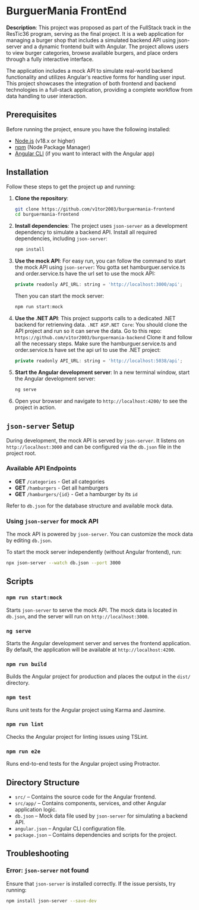 # BurguerMania FrontEnd

**Description**: This project was proposed as part of the FullStack track in the ResTic36 program, serving as the final project. It is a web application for managing a burger shop that includes a simulated backend API using json-server and a dynamic frontend built with Angular. The project allows users to view burger categories, browse available burgers, and place orders through a fully interactive interface.

The application includes a mock API to simulate real-world backend functionality and utilizes Angular's reactive forms for handling user input. This project showcases the integration of both frontend and backend technologies in a full-stack application, providing a complete workflow from data handling to user interaction.
## Prerequisites

Before running the project, ensure you have the following installed:

- [Node.js](https://nodejs.org/) (v18.x or higher)
- [npm](https://www.npmjs.com/get-npm) (Node Package Manager)
- [Angular CLI](https://angular.io/cli) (if you want to interact with the Angular app)

## Installation

Follow these steps to get the project up and running:

1. **Clone the repository**:
   ```bash
   git clone https://github.com/v1tor2003/burguermania-frontend
   cd burguermania-frontend
   ```

2. **Install dependencies**:
   The project uses `json-server` as a development dependency to simulate a backend API.
   Install all required dependencies, including `json-server`:
   ```bash
   npm install
   ```

3. **Use the mock API**:
   For easy run, you can follow the command to start the mock API using `json-server`:
   You gotta set hamburguer.service.ts and order.service.ts have the url set to use the mock API:
   ```javascript
   private readonly API_URL: string = 'http://localhost:3000/api';
   ```
   Then you can start the mock server:
   ```bash
   npm run start:mock
   ```
5. **Use the .NET API**:
   This project supports calls to a dedicated .NET backend for retrienving data. `.NET ASP.NET Core`:
   You should clone the API project and run so it can serve the data.
   Go to this repo: `https://github.com/v1tor2003/burguermania-backend`
   Clone it and follow all the necessary steps.
   Make sure the hamburguer.service.ts and order.service.ts have set the api url to use the .NET project:
   ```javascript
   private readonly API_URL: string = 'http://localhost:5038/api';
   ```
7. **Start the Angular development server**:
   In a new terminal window, start the Angular development server:
   ```bash
   ng serve
   ```

8. Open your browser and navigate to `http://localhost:4200/` to see the project in action.

## `json-server` Setup

During development, the mock API is served by `json-server`. It listens on `http://localhost:3000` and can be configured via the `db.json` file in the project root.

### Available API Endpoints

- **GET** `/categories` - Get all categories
- **GET** `/hamburgers` - Get all hamburgers
- **GET** `/hamburgers/{id}` - Get a hamburger by its `id`

Refer to `db.json` for the database structure and available mock data.

### Using `json-server` for mock API

The mock API is powered by `json-server`. You can customize the mock data by editing `db.json`.

To start the mock server independently (without Angular frontend), run:
```bash
npx json-server --watch db.json --port 3000
```

## Scripts

### `npm run start:mock`

Starts `json-server` to serve the mock API. The mock data is located in `db.json`, and the server will run on `http://localhost:3000`.

### `ng serve`

Starts the Angular development server and serves the frontend application. By default, the application will be available at `http://localhost:4200`.

### `npm run build`

Builds the Angular project for production and places the output in the `dist/` directory.

### `npm test`

Runs unit tests for the Angular project using Karma and Jasmine.

### `npm run lint`

Checks the Angular project for linting issues using TSLint.

### `npm run e2e`

Runs end-to-end tests for the Angular project using Protractor.

## Directory Structure

- `src/` – Contains the source code for the Angular frontend.
- `src/app/` – Contains components, services, and other Angular application logic.
- `db.json` – Mock data file used by `json-server` for simulating a backend API.
- `angular.json` – Angular CLI configuration file.
- `package.json` – Contains dependencies and scripts for the project.

## Troubleshooting

### Error: `json-server` not found

Ensure that `json-server` is installed correctly. If the issue persists, try running:
```bash
npm install json-server --save-dev
```

